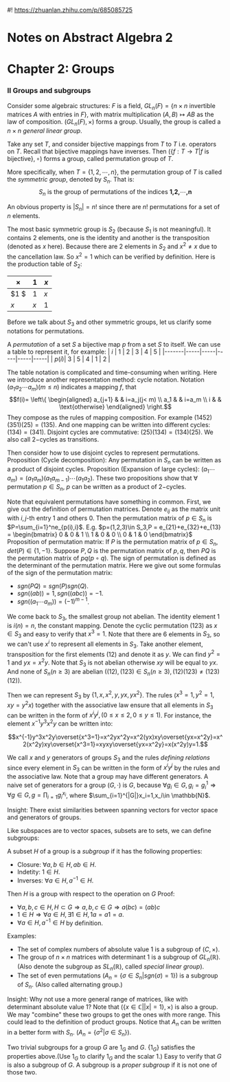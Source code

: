 #! https://zhuanlan.zhihu.com/p/685085725
# Notes on Abstract Algebra 2

# Chapter 2: Groups

### II Groups and subgroups

Consider some algebraic structures:
$F$ is a field, $GL_n(F) = \{n\times n \text{ invertible matrices }A\text{ with entries in }F\}$, with matrix multiplication $(A, B)\mapsto AB$ as the law of composition. $(GL_n(F),\times)$ forms a group. Usually, the group is called a $n\times n$ *general linear group*.

Take any set $T$, and consider bijective mappings from $T$ to $T$ i.e. operators on $T$. Recall that bijective mappings have inverses. Then $(\{f:T\to T|f\text{ is bijective}\},\circ)$ forms a group, called permutation group of $T$.

More specifically, when $T = \{1,2,\cdots,n\}$, the permutation group of $T$ is called the *symmetric group*, denoted by $S_n$.
That is:
$$ S_n \text{ is the group of permutations of the indices }\textbf{1,2,}\cdots\textbf{,n} $$

An obvious property is $|S_n| = n!$ since there are $n!$ permutations for a set of $n$ elements.

The most basic symmetric group is $S_2$ (because $S_1$ is not meaningful). It contains $2$ elements, one is the identity and another is the transposition (denoted as $x$ here). Because there are $2$ elements in $S_2$ and $x^2\not = x$ due to the cancellation law. So $x^2 = 1$ which can be verified by definition. Here is the production table of $S_2$:

| $\times$ | $1$  | $x$  |
|------------|----|----|
| $1 $         | $1$  | $x$  |
| $x$          | $x$  | $1$|

Before we talk about $S_3$ and other symmetric groups, let us clarify some notations for permutations.

A *permutation* of a set $S$ a bijective map $p$ from a set $S$ to itself. We can use a table to represent it, for example:
| $i$   | $1$ | $2$ | $3$ | $4$ | $5$ |
|-------|-----|-----|-----|-----|-----|
| $p(i)$| $3$ | $5$ | $4$ | $1$ | $2$ |

The table notation is complicated and time-consuming when writing. Here we introduce another representation method: cycle notation.
Notation $(a_1a_2\cdots a_m)(m\leq n)$ indicates a mapping $f$, that 
$$f(i)=
\left\{
    \begin{aligned}
    a_{j+1} &  & i=a_j(j< m) \\
    a_1 & & i=a_m \\
    i & & \text{otherwise}
    \end{aligned}
\right.$$
They compose as the rules of mapping composition. For example ${(1452)(351)(25)}={(135)}$. And one mapping can be written into different cycles: $(134)=(341)$. Disjoint cycles are commutative: $(25)(134)=(134)(25)$. We also call $2-$cycles as transitions.

Then consider how to use disjoint cycles to represent permutations.
Proposition (Cycle decomposition): Any permutation in $S_n$ can be written as a product of disjoint cycles.
Proposition (Expansion of large cycles): $(a_1\cdots a_m)=(a_1a_m)(a_1a_{m-1})\cdots(a_1a_2)$.
These two propositions show that $\forall$ permutation $p\in S_n$, $p$ can be written as a product of $2-$cycles.

Note that equivalent permutations have something in common. First, we give out the definition of permutation matrices. Denote $e_{ij}$ as the matrix unit with $i,j$-th entry $1$ and others $0$. Then the permutation matrix of $p\in S_n$ is $P=\sum_{i=1}^ne_{p(i),i}$.
E.g. $p=(1,2,3)\in S_3,P = e_{21}+e_{32}+e_{13} = \begin{bmatrix}
    0 & 0 & 1 \\
    1 & 0 & 0 \\
    0 & 1 & 0 
\end{bmatrix}$
Proposition of permutation matrix: If $P$ is the permutation matrix of $p\in S_n$, $det(P)\in\{1,-1\}.$ Suppose $P, Q$ is the permutation matrix of $p,q$, then $PQ$ is the permutation matrix of $pq(p\circ q).$
The sign of permutation is defined as the determinant of the permutation matrix. Here we give out some formulas of the sign of the permutation matrix:
- $sgn(PQ) = sgn(P)sgn(Q)$.
- $sgn((a b)) =1,sgn((a b c)) = -1$.
- $sgn((a_1\cdots a_m)) = (-1)^{m-1}$.

We come back to $S_3$, the smallest group not abelian. The identity element $1$ is $i(n) = n$, the constant mapping. Denote the cyclic permutation ${(123)}$ as $x\in S_3$ and easy to verify that $x^3=1$. Note that there are $6$ elements in $S_3$, so we can't use $x^i$ to represent all elements in $S_3$. Take another element, transposition for the first elements ${(12)}$ and denote it as $y$. We can find $y^2=1$ and $yx=x^2y$. Note that $S_3$ is not abelian otherwise $xy$ will be equal to $yx$. And none of $S_n(n\geq 3)$ are abelian ($(12),(123)\in S_n(n\geq3),(12)(123)\not=(123)(12)$).

Then we can represent $S_3$ by $\{1,x,x^2,y,yx,yx^2\}$. The rules ($x^3=1,y^2=1,xy=y^2x$) together with the associative law ensure that all elements in $S_3$ can be written in the form of $x^iy^j,(0\leq x\leq2,0\leq y\leq1)$. For instance, the element $x^{-1}y^3x^2y$ can be written into:

$$x^{-1}y^3x^2y\overset{x^3=1}=x^2yx^2y=x^2(yx)xy\overset{yx=x^2y}=x^2(x^2y)xy\overset{x^3=1}=xyxy\overset{yx=x^2y}=x(x^2y)y=1.$$

We call $x$ and $y$ generators of groups $S_3$ and the rules *defining relations* since every element in $S_3$ can be written in the form of $x^iy^j$ by the rules and the associative law. Note that a group may have different generators. A naive set of generators for a group $(G,\cdot)$ is $G$, because $\forall g_i\in G,g_i = g_i^1\Rightarrow \forall g\in G, g=\prod_{i=1} g^{x_i}_i$, where $\sum_{i=1}^{|G|}x_i=1,x_i\in \mathbb{N}$.

Insight: There exist similarities between spanning vectors for vector space and generators of groups. 

Like subspaces are to vector spaces, subsets are to sets, we can define subgroups:

A subset $H$ of a group is a *subgroup* if it has the following properties:
- Closure: $\forall a,b\in H,ab\in H$.
- Indetity: $1\in H$.
- Inverses: $\forall a\in H,a^{-1}\in H$.

Then $H$ is a group with respect to the operation on $G$
Proof:
- $\forall a,b,c\in H, H\subset G\Rightarrow a,b,c\in G\Rightarrow a(bc) = (ab)c$
- $1\in H\Rightarrow \forall a\in H,\exists 1\in H, 1a=a1=a$.
- $\forall a \in H, a^{-1}\in H$ by definition.

Examples:
- The set of complex numbers of absolute value $1$ is a subgroup of $(C,\times)$.
- The group of $n\times n$ matrices with determinant $1$ is a subgroup of $GL_n(\mathbb{R})$. (Also denote the subgroup as $SL_n(\mathbb R)$, called *special linear group*).
- The set of even permutations $(A_n=\{\sigma\in S_n|sgn(\sigma)=1\})$ is a subgroup of $S_n$. (Also called alternating group.)

Insight: Why not use a more general range of matrices, like with determinant absolute value $1$? Note that $(\{x\in\mathbb C||x| =1\},\times)$ is also a group. We may "combine" these two groups to get the ones with more range. This could lead to the definition of product groups. Notice that $A_n$ can be written in a better form with $S_n$. $(A_n=\{\sigma^2|\sigma\in S_n\})$.

Two trivial subgroups for a group $G$ are $1_G$ and $G$. $\{1_G\}$ satisfies the properties above.(Use $1_G$ to clarify $1_G$ and the scalar $1$.) Easy to verify that $G$ is also a subgroup of $G$. A subgroup is a *proper subgroup* if it is not one of those two.